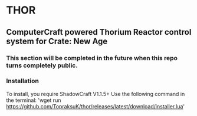 # THOR
## ComputerCraft powered Thorium Reactor control system for Crate: New Age
### This section will be completed in the future when this repo turns completely public.
### Installation
To install, you require ShadowCraft V1.1.5+
Use the following command in the terminal:
'wget run https://github.com/TopraksuK/thor/releases/latest/download/installer.lua'